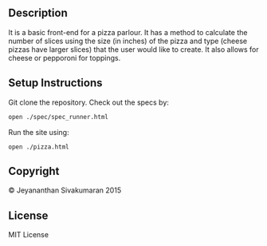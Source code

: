 ## Description

It is a basic front-end for a pizza parlour.  It has a method to calculate the number of slices using the size (in inches) of the pizza and type (cheese pizzas have larger slices) that the user would like to create.  It also allows for cheese or pepporoni for toppings.  

## Setup Instructions

Git clone the repository.  Check out the specs by:
```bash
open ./spec/spec_runner.html  
```
Run the site using:
```
open ./pizza.html
```

## Copyright

&copy; Jeyananthan Sivakumaran 2015

## License

MIT License
